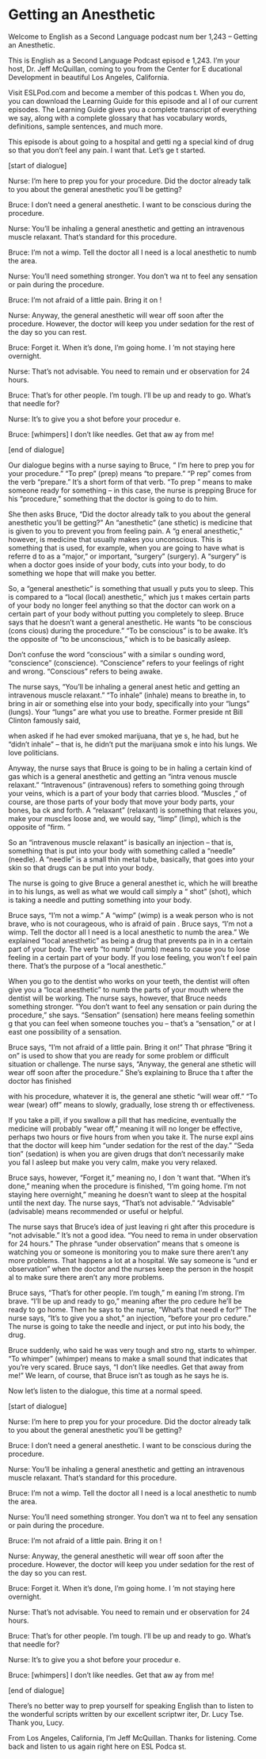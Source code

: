 # Getting an Anesthetic

Welcome to English as a Second Language podcast num ber 1,243 – Getting an Anesthetic.

This is English as a Second Language Podcast episod e 1,243. I’m your host, Dr. Jeff McQuillan, coming to you from the Center for E ducational Development in beautiful Los Angeles, California.

Visit ESLPod.com and become a member of this podcas t. When you do, you can download the Learning Guide for this episode and al l of our current episodes. The Learning Guide gives you a complete transcript of everything we say, along with a complete glossary that has vocabulary words,  definitions, sample sentences, and much more.

This episode is about going to a hospital and getti ng a special kind of drug so that you don’t feel any pain. I want that. Let’s ge t started.

[start of dialogue]

Nurse: I’m here to prep you for your procedure. Did  the doctor already talk to you about the general anesthetic you’ll be getting?

Bruce: I don’t need a general anesthetic. I want to  be conscious during the procedure.

Nurse: You’ll be inhaling a general anesthetic and getting an intravenous muscle relaxant. That’s standard for this procedure.

Bruce: I’m not a wimp. Tell the doctor all I need is a local anesthetic to numb the area.

Nurse: You’ll need something stronger. You don’t wa nt to feel any sensation or pain during the procedure.

Bruce: I’m not afraid of a little pain. Bring it on !

Nurse: Anyway, the general anesthetic will wear off  soon after the procedure. However, the doctor will keep you under sedation for the rest of the day so you can rest.

Bruce: Forget it. When it’s done, I’m going home. I ’m not staying here overnight.

 Nurse: That’s not advisable. You need to remain und er observation for 24 hours.

Bruce: That’s for other people. I’m tough. I’ll be up and ready to go. What’s that needle for?

Nurse: It’s to give you a shot before your procedur e.

Bruce: [whimpers] I don’t like needles. Get that aw ay from me!

[end of dialogue]

Our dialogue begins with a nurse saying to Bruce, “ I’m here to prep you for your procedure.” “To prep” (prep) means “to prepare.” “P rep” comes from the verb “prepare.” It’s a short form of that verb. “To prep ” means to make someone ready for something – in this case, the nurse is prepping  Bruce for his “procedure,” something that the doctor is going to do to him.

She then asks Bruce, “Did the doctor already talk to you about the general anesthetic you’ll be getting?” An “anesthetic” (ane sthetic) is medicine that is given to you to prevent you from feeling pain. A “g eneral anesthetic,” however, is medicine that usually makes you unconscious. This is something that is used, for example, when you are going to have what is referre d to as a “major,” or important, “surgery” (surgery). A “surgery” is when  a doctor goes inside of your body, cuts into your body, to do something we hope that will make you better.

So, a “general anesthetic” is something that usuall y puts you to sleep. This is compared to a “local (local) anesthetic,” which jus t makes certain parts of your body no longer feel anything so that the doctor can  work on a certain part of your body without putting you completely to sleep. Bruce  says that he doesn’t want a general anesthetic. He wants “to be conscious (cons cious) during the procedure.” “To be conscious” is to be awake. It’s the opposite  of “to be unconscious,” which is to be basically asleep.

Don’t confuse the word “conscious” with a similar s ounding word, “conscience” (conscience). “Conscience” refers to your feelings of right and wrong. “Conscious” refers to being awake.

The nurse says, “You’ll be inhaling a general anest hetic and getting an intravenous muscle relaxant.” “To inhale” (inhale) means to breathe in, to bring in air or something else into your body, specifically into your “lungs” (lungs). Your “lungs” are what you use to breathe. Former preside nt Bill Clinton famously said,

when asked if he had ever smoked marijuana, that ye s, he had, but he “didn’t inhale” – that is, he didn’t put the marijuana smok e into his lungs. We love politicians.

Anyway, the nurse says that Bruce is going to be in haling a certain kind of gas which is a general anesthetic and getting an “intra venous muscle relaxant.” “Intravenous” (intravenous) refers to something going through your veins, which is a part of your body that carries blood. “Muscles ,” of course, are those parts of your body that move your body parts, your bones, ba ck and forth. A “relaxant” (relaxant) is something that relaxes you, make your  muscles loose and, we would say, “limp” (limp), which is the opposite of “firm. ”

So an “intravenous muscle relaxant” is basically an  injection – that is, something that is put into your body with something called a “needle” (needle). A “needle” is a small thin metal tube, basically, that goes into your skin so that drugs can be put into your body.

The nurse is going to give Bruce a general anesthet ic, which he will breathe in to his lungs, as well as what we would call simply a “ shot” (shot), which is taking a needle and putting something into your body.

Bruce says, “I’m not a wimp.” A “wimp” (wimp) is a weak person who is not brave, who is not courageous, who is afraid of pain . Bruce says, “I’m not a wimp. Tell the doctor all I need is a local anesthetic to  numb the area.” We explained “local anesthetic” as being a drug that prevents pa in in a certain part of your body. The verb “to numb” (numb) means to cause you to lose feeling in a certain part of your body. If you lose feeling, you won’t f eel pain there. That’s the purpose of a “local anesthetic.”

When you go to the dentist who works on your teeth,  the dentist will often give you a “local anesthetic” to numb the parts of your mouth where the dentist will be working. The nurse says, however, that Bruce needs something stronger. “You don’t want to feel any sensation or pain during the  procedure,” she says. “Sensation” (sensation) here means feeling somethin g that you can feel when someone touches you – that’s a “sensation,” or at l east one possibility of a sensation.

Bruce says, “I’m not afraid of a little pain. Bring  it on!” That phrase “Bring it on” is used to show that you are ready for some problem or  difficult situation or challenge. The nurse says, “Anyway, the general ane sthetic will wear off soon after the procedure.” She’s explaining to Bruce tha t after the doctor has finished

with his procedure, whatever it is, the general ane sthetic “will wear off.” “To wear (wear) off” means to slowly, gradually, lose streng th or effectiveness.

If you take a pill, if you swallow a pill that has medicine, eventually the medicine will probably “wear off,” meaning it will no longer  be effective, perhaps two hours or five hours from when you take it. The nurse expl ains that the doctor will keep him “under sedation for the rest of the day.” “Seda tion” (sedation) is when you are given drugs that don’t necessarily make you fal l asleep but make you very calm, make you very relaxed.

Bruce says, however, “Forget it,” meaning no, I don ’t want that. “When it’s done,” meaning when the procedure is finished, “I’m going home. I’m not staying here overnight,” meaning he doesn’t want to sleep at the  hospital until the next day. The nurse says, “That’s not advisable.” “Advisable”  (advisable) means recommended or useful or helpful.

The nurse says that Bruce’s idea of just leaving ri ght after this procedure is “not advisable.” It’s not a good idea. “You need to rema in under observation for 24 hours.” The phrase “under observation” means that s omeone is watching you or someone is monitoring you to make sure there aren’t  any more problems. That happens a lot at a hospital. We say someone is “und er observation” when the doctor and the nurses keep the person in the hospit al to make sure there aren’t any more problems.

Bruce says, “That’s for other people. I’m tough,” m eaning I’m strong. I’m brave. “I’ll be up and ready to go,” meaning after the pro cedure he’ll be ready to go home. Then he says to the nurse, “What’s that needl e for?” The nurse says, “It’s to give you a shot,” an injection, “before your pro cedure.” The nurse is going to take the needle and inject, or put into his body, the drug.

Bruce suddenly, who said he was very tough and stro ng, starts to whimper. “To whimper” (whimper) means to make a small sound that  indicates that you’re very scared. Bruce says, “I don’t like needles. Get that  away from me!” We learn, of course, that Bruce isn’t as tough as he says he is.

Now let’s listen to the dialogue, this time at a normal speed.

[start of dialogue]

Nurse: I’m here to prep you for your procedure. Did  the doctor already talk to you about the general anesthetic you’ll be getting?

Bruce: I don’t need a general anesthetic. I want to  be conscious during the procedure.

Nurse: You’ll be inhaling a general anesthetic and getting an intravenous muscle relaxant. That’s standard for this procedure.

Bruce: I’m not a wimp. Tell the doctor all I need is a local anesthetic to numb the area.

Nurse: You’ll need something stronger. You don’t wa nt to feel any sensation or pain during the procedure.

Bruce: I’m not afraid of a little pain. Bring it on !

Nurse: Anyway, the general anesthetic will wear off  soon after the procedure. However, the doctor will keep you under sedation for the rest of the day so you can rest.

Bruce: Forget it. When it’s done, I’m going home. I ’m not staying here overnight.

Nurse: That’s not advisable. You need to remain und er observation for 24 hours.

Bruce: That’s for other people. I’m tough. I’ll be up and ready to go. What’s that needle for?

Nurse: It’s to give you a shot before your procedur e.

Bruce: [whimpers] I don’t like needles. Get that aw ay from me!

[end of dialogue]

There’s no better way to prep yourself for speaking  English than to listen to the wonderful scripts written by our excellent scriptwr iter, Dr. Lucy Tse. Thank you, Lucy.

From Los Angeles, California, I’m Jeff McQuillan. Thanks for listening. Come back and listen to us again right here on ESL Podca st.

